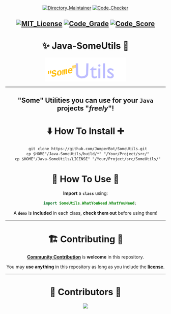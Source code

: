 <div align="center">

[![Directory_Maintainer](https://badgen.net/runkit/jumperbot/directory-maintainer-badge/latest?icon=deepscan&labelColor=00BB00&cache=60)](https://github.com/JumperBot/Java-SomeUtils/actions/workflows/directory_maintainer.yml)
[![Code_Checker](https://badgen.net/runkit/jumperbot/code-checker-badge/latest?icon=awesome&labelColor=00BB00&cache=60)](https://github.com/JumperBot/Java-SomeUtils/actions/workflows/code_checker.yml)

[![MIT_License](https://img.shields.io/badge/License-MIT-dark_green.svg)](./LICENSE)
[![Code_Grade](https://api.codiga.io/project/34026/status/svg)](https://app.codiga.io/hub/project/34026/Java-SomeUtils)
[![Code_Score](https://api.codiga.io/project/34026/score/svg)](https://app.codiga.io/hub/project/34026/Java-SomeUtils)
---

# :sparkles: Java-SomeUtils :rocket:

<img src="./.github/Logo.apng" width="50%" alt="Whoops! You're device/website doesn't support .apng file formats!"></img>

---

## **"Some" Utilities you can use for your `Java` projects "*freely*"!**

# :arrow_down: **How To Install** :heavy_plus_sign:

```shell
  git clone https://github.com/JumperBot/SomeUtils.git
  cp $HOME"/Java-SomeUtils/build/*" "/Your/Project/src/"
  cp $HOME"/Java-SomeUtils/LICENSE" "/Your/Project/src/SomeUtils/"
```

# :wrench: **How To Use** :hammer:

**Import** a **`class`** using:

```Java
    import SomeUtils.WhatYouNeed.WhatYouNeed;
```

A **`demo`** is **included** in each class, **check them out** before using them!

---

# :building_construction: Contributing :speech_balloon:

[**Community Contribution**](./.github/CONTRIBUTING.md) is **welcome** in this repository.

You may **use anything** in this repository as long as you include the [**license**](./LICENSE).

---

# :busts_in_silhouette: Contributors :monocle_face:

<img src="https://contrib.rocks/image?repo=JumperBot/Java-SomeUtils"></img>

</div>